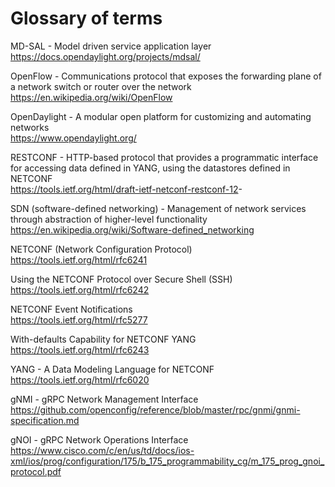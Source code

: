 Glossary of terms
=================

MD-SAL - Model driven service application layer  
<https://docs.opendaylight.org/projects/mdsal/>

OpenFlow - Communications protocol that exposes the forwarding plane of a network switch or router over the network  
<https://en.wikipedia.org/wiki/OpenFlow>

OpenDaylight - A modular open platform for customizing and automating networks  
<https://www.opendaylight.org/>

RESTCONF - HTTP-based protocol that provides a programmatic interface for accessing data defined in YANG, using the datastores defined in NETCONF  
<https://tools.ietf.org/html/draft-ietf-netconf-restconf-12>-

SDN (software-defined networking) - Management of network services through abstraction of higher-level functionality  
<https://en.wikipedia.org/wiki/Software-defined_networking>

NETCONF (Network Configuration Protocol)  
<https://tools.ietf.org/html/rfc6241>

Using the NETCONF Protocol over Secure Shell (SSH)  
<https://tools.ietf.org/html/rfc6242>

NETCONF Event Notifications  
<https://tools.ietf.org/html/rfc5277>

With-defaults Capability for NETCONF YANG  
<https://tools.ietf.org/html/rfc6243>

YANG - A Data Modeling Language for NETCONF  
<https://tools.ietf.org/html/rfc6020>

gNMI - gRPC Network Management Interface  
<https://github.com/openconfig/reference/blob/master/rpc/gnmi/gnmi-specification.md>

gNOI - gRPC Network Operations Interface  
<https://www.cisco.com/c/en/us/td/docs/ios-xml/ios/prog/configuration/175/b_175_programmability_cg/m_175_prog_gnoi_protocol.pdf>
